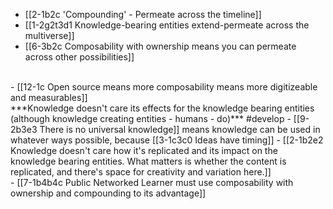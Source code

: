 - [[2-1b2c 'Compounding' - Permeate across the timeline]]
- [[1-2g2t3d1 Knowledge-bearing entities extend-permeate across the multiverse]]
- [[6-3b2c Composability with ownership means you can permeate across other possibilities]]
<br>
- [[12-1c Open source means more composability means more digitizeable and measurables]]
<br>
***Knowledge doesn't care its effects for the knowledge bearing entities (although knowledge creating entities - humans - do)*** #develop 
  - [[9-2b3e3 There is no universal knowledge]] means knowledge can be used in whatever ways possible, because [[3-1c3c0 Ideas have timing]]
    - [[2-1b2e2 Knowledge doesn't care how it's replicated and its impact on the knowledge bearing entities. What matters is whether the content is replicated, and there's space for creativity and variation here.]]
<br>
- [[7-1b4b4c Public Networked Learner must use composability with ownership and compounding to its advantage]]
